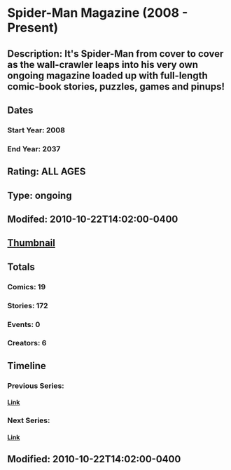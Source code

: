 # Spider-Man Magazine (2008 - Present)
## Description: It's Spider-Man from cover to cover as the wall-crawler leaps into his very own ongoing magazine loaded up with full-length comic-book stories, puzzles, games and pinups!
## Dates
### Start Year: 2008
### End Year: 2037
## Rating: ALL AGES
## Type: ongoing
## Modifed: 2010-10-22T14:02:00-0400
## [Thumbnail](http://i.annihil.us/u/prod/marvel/i/mg/b/e0/4bad28ae4c119.jpg)
## Totals
### Comics: 19
### Stories: 172
### Events: 0
### Creators: 6
## Timeline
### Previous Series: 
#### [Link]()
### Next Series: 
#### [Link]()
## Modified: 2010-10-22T14:02:00-0400